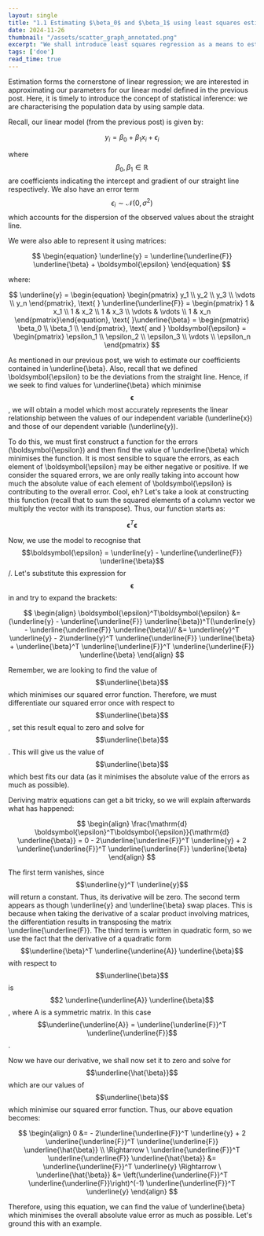 ```yaml
---
layout: single
title: "1.1 Estimating $\beta_0$ and $\beta_1$ using least squares estimation"
date: 2024-11-26
thumbnail: "/assets/scatter_graph_annotated.png"
excerpt: "We shall introduce least squares regression as a means to estimate $\beta_0$ and $\beta_1$."
tags: ['doe']
read_time: true
---
```

<script src="https://polyfill.io/v3/polyfill.min.js?features=es6"></script>
<script id="MathJax-script" async src="https://cdn.jsdelivr.net/npm/mathjax@3/es5/tex-mml-chtml.js"></script>
<script type="text/javascript" async
  src="https://cdnjs.cloudflare.com/ajax/libs/mathjax/2.7.7/MathJax.js?config=TeX-MML-AM_CHTML">
</script>

Estimation forms the cornerstone of linear regression; we are interested in approximating our parameters for our linear model defined in the previous post. Here, it is timely to introduce the concept of statistical inference: we are characterising the population data by using sample data.

Recall, our linear model (from the previous post) is given by:

$$
\begin{equation}
y_i = \beta_0 + \beta_1 x_i + \epsilon_i
\end{equation}
$$

where $$\beta_0, \beta_1 \in \mathbb{R}$$ are coefficients indicating the intercept and gradient of our straight line respectively. We also have an error term $$\epsilon_i \sim \mathcal{N}(0, \sigma^2)$$ which accounts for the dispersion of the observed values about the straight line.

We were also able to represent it using matrices:

$$
\begin{equation}
\underline{y} = \underline{\underline{F}} \underline{\beta} + \boldsymbol{\epsilon}
\end{equation}
$$

where:

$$
\underline{y} = \begin{equation}
\begin{pmatrix}
y_1 \\
y_2 \\
y_3 \\
\vdots \\
y_n
\end{pmatrix}, \text{      } \underline{\underline{F}} = \begin{pmatrix}
1 & x_1 \\
1 & x_2 \\
1 & x_3 \\
\vdots & \vdots \\
1 & x_n
\end{pmatrix}\end{equation}, \text{      }\underline{\beta} = \begin{pmatrix}
\beta_0 \\
\beta_1 \\
\end{pmatrix}, \text{   and   } \boldsymbol{\epsilon} = \begin{pmatrix}
\epsilon_1 \\
\epsilon_2 \\
\epsilon_3 \\
\vdots \\
\epsilon_n
\end{pmatrix}
$$

As mentioned in our previous post, we wish to estimate our coefficients contained in \underline{\beta}. Also, recall that we defined \boldsymbol{\epsilon} to be the deviations from the straight line. Hence, if we seek to find values for \underline{\beta} which minimise $$\boldsymbol{\epsilon}$$, we will obtain a model which most accurately represents the linear relationship between the values of our independent variable (\underline{x}) and those of our dependent variable (\underline{y}).

To do this, we must first construct a function for the errors (\boldsymbol{\epsilon}) and then find the value of \underline{\beta} which minimises the function. It is most sensible to square the errors, as each element of \boldsymbol{\epsilon} may be either negative or positive. If we consider the squared errors, we are only really taking into account how much the absolute value of each element of \boldsymbol{\epsilon} is contributing to the overall error. Cool, eh? Let's take a look at constructing this function (recall that to sum the squared elements of a column vector we multiply the vector with its transpose). Thus, our function starts as:

$$\boldsymbol{\epsilon}^T\boldsymbol{\epsilon}$$

Now, we use the model to recognise that $$\boldsymbol{\epsilon} = \underline{y} - \underline{\underline{F}} \underline{\beta}$$/. Let's substitute this expression for $$\boldsymbol{\epsilon}$$ in and try to expand the brackets:

$$
\begin{align}
\boldsymbol{\epsilon}^T\boldsymbol{\epsilon} &= (\underline{y} - \underline{\underline{F}} \underline{\beta})^T(\underline{y} - \underline{\underline{F}} \underline{\beta})//
&= \underline{y}^T \underline{y} - 2\underline{y}^T \underline{\underline{F}} \underline{\beta} + \underline{\beta}^T \underline{\underline{F}}^T \underline{\underline{F}} \underline{\beta}
\end{align}
$$

Remember, we are looking to find the value of $$\underline{\beta}$$ which minimises our squared error function. Therefore, we must differentiate our squared error once with respect to $$\underline{\beta}$$, set this result equal to zero and solve for $$\underline{\beta}$$. This will give us the value of $$\underline{\beta}$$ which best fits our data (as it minimises the absolute value of the errors as much as possible).

Deriving matrix equations can get a bit tricky, so we will explain afterwards what has happened:

$$
\begin{align}
\frac{\mathrm{d} \boldsymbol{\epsilon}^T\boldsymbol{\epsilon}}{\mathrm{d} \underline{\beta}} = 0 - 2\underline{\underline{F}}^T \underline{y} + 2 \underline{\underline{F}}^T \underline{\underline{F}} \underline{\beta}
\end{align}
$$

The first term vanishes, since $$\underline{y}^T \underline{y}$$ will return a constant. Thus, its derivative will be zero. The second term appears as though \underline{y} and \underline{\beta} swap places. This is because when taking the derivative of a scalar product involving matrices, the differentiation results in transposing the matrix \underline{\underline{F}}. The third term is written in quadratic form, so we use the fact that the derivative of a quadratic form $$\underline{\beta}^T \underline{\underline{A}} \underline{\beta}$$ with respect to $$\underline{\beta}$$ is $$2 \underline{\underline{A}} \underline{\beta}$$, where A is a symmetric matrix. In this case $$\underline{\underline{A}} = \underline{\underline{F}}^T \underline{\underline{F}}$$.

Now we have our derivative, we shall now set it to zero and solve for $$\underline{\hat{\beta}}$$ which are our values of $$\underline{\beta}$$ which minimise our squared error function. Thus, our above equation becomes:

$$
\begin{align}
0 &= - 2\underline{\underline{F}}^T \underline{y} + 2 \underline{\underline{F}}^T \underline{\underline{F}} \underline{\hat{\beta}} \\
\Rightarrow \ \underline{\underline{F}}^T \underline{\underline{F}} \underline{\hat{\beta}} &= \underline{\underline{F}}^T \underline{y}
\Rightarrow \ \underline{\hat{\beta}} &=  \left(\underline{\underline{F}}^T \underline{\underline{F}}\right)^(-1) \underline{\underline{F}}^T \underline{y}
\end{align}
$$

Therefore, using this equation, we can find the value of \underline{\beta} which minimises the overall absolute value error as much as possible. Let's ground this with an example.


